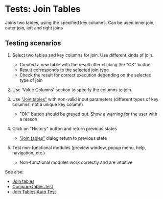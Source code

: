 <!-- TITLE: Tests: Join Tables -->
<!-- SUBTITLE: -->

# Tests: Join Tables

Joins two tables, using the specified key columns. 
Сan be used inner join, outer join, left and right joins

## Testing scenarios

1. Select two tables and key columns for join. Use different kinds of join.
   * Created a new table with the result after clicking the "OK" button
   * Result corresponds to the selected join type 
   * Check the result for correct execution depending on the selected type of join

2. Use 'Value Columns' section to specify the columns to join.

3. Use ["Join tables"](join-tables.md) with non-valid input parameters (different types of key columns, not a unique key column)
   * "OK" button should be greyed out. Show a warning for the user with a reason

4. Click on "History" button and return previous states
   * ["Join tables"](join-tables.md) dialog return to previous state

5. Test non-functional modules (preview window, popup menu, help, navigation, etc.)
   * Non-functional modules work correctly and are intuitive

See also:
 * [Join tables](join-tables.md)
 * [Compare tables test](../tests/compare-tables-test.md)
 * [Join Tables Auto Test](../selenium/join-tables-test.side)
